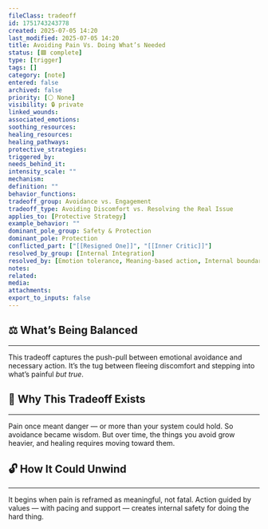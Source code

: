 ```yaml
---
fileClass: tradeoff
id: 1751743243778
created: 2025-07-05 14:20
last_modified: 2025-07-05 14:20
title: Avoiding Pain Vs. Doing What’s Needed
status: [🟩 complete]
type: [trigger]
tags: []
category: [note]
entered: false
archived: false
priority: [⚪ None]
visibility: 🔒 private
linked_wounds: 
associated_emotions: 
soothing_resources: 
healing_resources: 
healing_pathways: 
protective_strategies: 
triggered_by: 
needs_behind_it: 
intensity_scale: ""
mechanism: 
definition: ""
behavior_functions: 
tradeoff_group: Avoidance vs. Engagement
tradeoff_type: Avoiding Discomfort vs. Resolving the Real Issue
applies_to: [Protective Strategy]
example_behavior: ""
dominant_pole_group: Safety & Protection
dominant_pole: Protection
conflicted_part: ["[[Resigned One]]", "[[Inner Critic]]"]
resolved_by_group: [Internal Integration]
resolved_by: [Emotion tolerance, Meaning-based action, Internal boundary repair]
notes: 
related: 
media: 
attachments: 
export_to_inputs: false
---
```


## ⚖️ What’s Being Balanced
---
This tradeoff captures the push-pull between emotional avoidance and necessary action. It’s the tug between fleeing discomfort and stepping into what’s painful *but true*.

## 🤔 Why This Tradeoff Exists
---
Pain once meant danger — or more than your system could hold. So avoidance became wisdom. But over time, the things you avoid grow heavier, and healing requires moving toward them.

## 🔓 How It Could Unwind
---
It begins when pain is reframed as meaningful, not fatal. Action guided by values — with pacing and support — creates internal safety for doing the hard thing.

